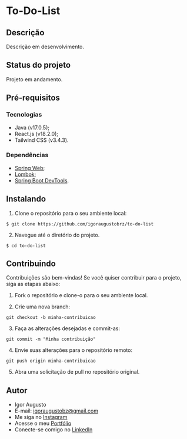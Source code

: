 # To-Do-List

## Descrição

Descrição em desenvolvimento.

## Status do projeto

Projeto em andamento.

## Pré-requisitos

### Tecnologias

- Java (v17.0.5);
- React.js (v18.2.0);
- Tailwind CSS (v3.4.3).

### Dependências

- [Spring Web](https://start.spring.io/);
- [Lombok](https://start.spring.io/);
- [Spring Boot DevTools](https://start.spring.io/).

## Instalando

1. Clone o repositório para o seu ambiente local:

```
$ git clone https://github.com/igoraugustobrz/to-do-list
```

2. Navegue até o diretório do projeto.

```
$ cd to-do-list
```

## Contribuindo

Contribuições são bem-vindas! Se você quiser contribuir para o projeto, siga as etapas abaixo:

1. Fork o repositório e clone-o para o seu ambiente local.

2. Crie uma nova branch:

```
git checkout -b minha-contribuicao
```

3. Faça as alterações desejadas e commit-as:

```
git commit -m "Minha contribuição"
```

4. Envie suas alterações para o repositório remoto:

```
git push origin minha-contribuicao
```

5. Abra uma solicitação de pull no repositório original.

## Autor

- Igor Augusto
- E-mail: igoraugustobz@gmail.com
- Me siga no [Instagram](https://www.instagram.com/iaugusto__/)
- Acesse o meu [Portfólio](https://iaugusto.vercel.app/)
- Conecte-se comigo no [LinkedIn](https://www.linkedin.com/in/igorbrz/)
